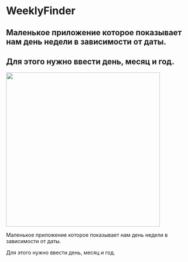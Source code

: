 # WeeklyFinder

## Маленькое приложение которое показывает нам день недели в зависимости от даты.
## Для этого нужно ввести день, месяц и год.
<img src="https://i.ibb.co/0qtMmNw/screen-Weekly-Finder.png" width="420">

Маленькое приложение которое показывает нам день недели в зависимости от даты.

Для этого нужно ввести день, месяц и год.
